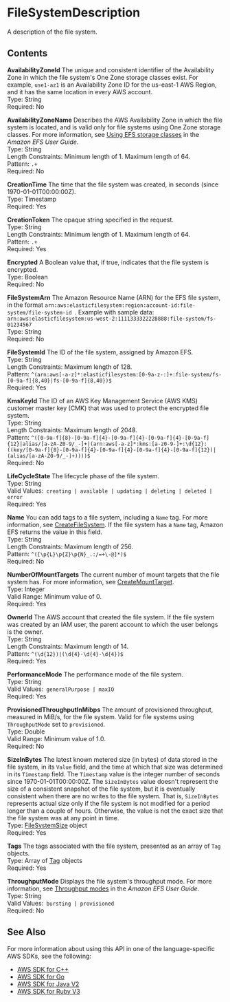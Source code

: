 # FileSystemDescription<a name="API_FileSystemDescription"></a>

A description of the file system\.

## Contents<a name="API_FileSystemDescription_Contents"></a>

 **AvailabilityZoneId**   <a name="efs-Type-FileSystemDescription-AvailabilityZoneId"></a>
The unique and consistent identifier of the Availability Zone in which the file system's One Zone storage classes exist\. For example, `use1-az1` is an Availability Zone ID for the us\-east\-1 AWS Region, and it has the same location in every AWS account\.  
Type: String  
Required: No

 **AvailabilityZoneName**   <a name="efs-Type-FileSystemDescription-AvailabilityZoneName"></a>
Describes the AWS Availability Zone in which the file system is located, and is valid only for file systems using One Zone storage classes\. For more information, see [Using EFS storage classes](https://docs.aws.amazon.com/efs/latest/ug/storage-classes.html) in the *Amazon EFS User Guide*\.  
Type: String  
Length Constraints: Minimum length of 1\. Maximum length of 64\.  
Pattern: `.+`   
Required: No

 **CreationTime**   <a name="efs-Type-FileSystemDescription-CreationTime"></a>
The time that the file system was created, in seconds \(since 1970\-01\-01T00:00:00Z\)\.  
Type: Timestamp  
Required: Yes

 **CreationToken**   <a name="efs-Type-FileSystemDescription-CreationToken"></a>
The opaque string specified in the request\.  
Type: String  
Length Constraints: Minimum length of 1\. Maximum length of 64\.  
Pattern: `.+`   
Required: Yes

 **Encrypted**   <a name="efs-Type-FileSystemDescription-Encrypted"></a>
A Boolean value that, if true, indicates that the file system is encrypted\.  
Type: Boolean  
Required: No

 **FileSystemArn**   <a name="efs-Type-FileSystemDescription-FileSystemArn"></a>
The Amazon Resource Name \(ARN\) for the EFS file system, in the format `arn:aws:elasticfilesystem:region:account-id:file-system/file-system-id `\. Example with sample data: `arn:aws:elasticfilesystem:us-west-2:1111333322228888:file-system/fs-01234567`   
Type: String  
Required: No

 **FileSystemId**   <a name="efs-Type-FileSystemDescription-FileSystemId"></a>
The ID of the file system, assigned by Amazon EFS\.  
Type: String  
Length Constraints: Maximum length of 128\.  
Pattern: `^(arn:aws[-a-z]*:elasticfilesystem:[0-9a-z-:]+:file-system/fs-[0-9a-f]{8,40}|fs-[0-9a-f]{8,40})$`   
Required: Yes

 **KmsKeyId**   <a name="efs-Type-FileSystemDescription-KmsKeyId"></a>
The ID of an AWS Key Management Service \(AWS KMS\) customer master key \(CMK\) that was used to protect the encrypted file system\.  
Type: String  
Length Constraints: Maximum length of 2048\.  
Pattern: `^([0-9a-f]{8}-[0-9a-f]{4}-[0-9a-f]{4}-[0-9a-f]{4}-[0-9a-f]{12}|alias/[a-zA-Z0-9/_-]+|(arn:aws[-a-z]*:kms:[a-z0-9-]+:\d{12}:((key/[0-9a-f]{8}-[0-9a-f]{4}-[0-9a-f]{4}-[0-9a-f]{4}-[0-9a-f]{12})|(alias/[a-zA-Z0-9/_-]+))))$`   
Required: No

 **LifeCycleState**   <a name="efs-Type-FileSystemDescription-LifeCycleState"></a>
The lifecycle phase of the file system\.  
Type: String  
Valid Values:` creating | available | updating | deleting | deleted | error`   
Required: Yes

 **Name**   <a name="efs-Type-FileSystemDescription-Name"></a>
You can add tags to a file system, including a `Name` tag\. For more information, see [CreateFileSystem](API_CreateFileSystem.md)\. If the file system has a `Name` tag, Amazon EFS returns the value in this field\.   
Type: String  
Length Constraints: Maximum length of 256\.  
Pattern: `^([\p{L}\p{Z}\p{N}_.:/=+\-@]*)$`   
Required: No

 **NumberOfMountTargets**   <a name="efs-Type-FileSystemDescription-NumberOfMountTargets"></a>
The current number of mount targets that the file system has\. For more information, see [CreateMountTarget](API_CreateMountTarget.md)\.  
Type: Integer  
Valid Range: Minimum value of 0\.  
Required: Yes

 **OwnerId**   <a name="efs-Type-FileSystemDescription-OwnerId"></a>
The AWS account that created the file system\. If the file system was created by an IAM user, the parent account to which the user belongs is the owner\.  
Type: String  
Length Constraints: Maximum length of 14\.  
Pattern: `^(\d{12})|(\d{4}-\d{4}-\d{4})$`   
Required: Yes

 **PerformanceMode**   <a name="efs-Type-FileSystemDescription-PerformanceMode"></a>
The performance mode of the file system\.  
Type: String  
Valid Values:` generalPurpose | maxIO`   
Required: Yes

 **ProvisionedThroughputInMibps**   <a name="efs-Type-FileSystemDescription-ProvisionedThroughputInMibps"></a>
The amount of provisioned throughput, measured in MiB/s, for the file system\. Valid for file systems using `ThroughputMode` set to `provisioned`\.  
Type: Double  
Valid Range: Minimum value of 1\.0\.  
Required: No

 **SizeInBytes**   <a name="efs-Type-FileSystemDescription-SizeInBytes"></a>
The latest known metered size \(in bytes\) of data stored in the file system, in its `Value` field, and the time at which that size was determined in its `Timestamp` field\. The `Timestamp` value is the integer number of seconds since 1970\-01\-01T00:00:00Z\. The `SizeInBytes` value doesn't represent the size of a consistent snapshot of the file system, but it is eventually consistent when there are no writes to the file system\. That is, `SizeInBytes` represents actual size only if the file system is not modified for a period longer than a couple of hours\. Otherwise, the value is not the exact size that the file system was at any point in time\.   
Type: [FileSystemSize](API_FileSystemSize.md) object  
Required: Yes

 **Tags**   <a name="efs-Type-FileSystemDescription-Tags"></a>
The tags associated with the file system, presented as an array of `Tag` objects\.  
Type: Array of [Tag](API_Tag.md) objects  
Required: Yes

 **ThroughputMode**   <a name="efs-Type-FileSystemDescription-ThroughputMode"></a>
Displays the file system's throughput mode\. For more information, see [Throughput modes](https://docs.aws.amazon.com/efs/latest/ug/performance.html#throughput-modes) in the *Amazon EFS User Guide*\.   
Type: String  
Valid Values:` bursting | provisioned`   
Required: No

## See Also<a name="API_FileSystemDescription_SeeAlso"></a>

For more information about using this API in one of the language\-specific AWS SDKs, see the following:
+  [AWS SDK for C\+\+](https://docs.aws.amazon.com/goto/SdkForCpp/elasticfilesystem-2015-02-01/FileSystemDescription) 
+  [AWS SDK for Go](https://docs.aws.amazon.com/goto/SdkForGoV1/elasticfilesystem-2015-02-01/FileSystemDescription) 
+  [AWS SDK for Java V2](https://docs.aws.amazon.com/goto/SdkForJavaV2/elasticfilesystem-2015-02-01/FileSystemDescription) 
+  [AWS SDK for Ruby V3](https://docs.aws.amazon.com/goto/SdkForRubyV3/elasticfilesystem-2015-02-01/FileSystemDescription) 